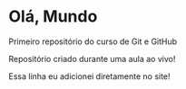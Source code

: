# Olá, Mundo
 Primeiro repositório do curso de Git e GitHub

 Repositório criado durante uma aula ao vivo!
 
 Essa linha eu adicionei diretamente no site!
